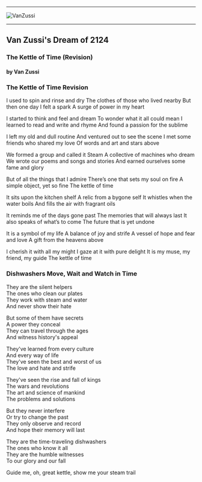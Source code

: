 
---
![VanZussi](../../../assets/vanzee.gif)

---

## Van Zussi's Dream of 2124  

### The Kettle of Time (Revision)
#### by Van Zussi

### The Kettle of Time Revision
I used to spin and rinse and dry 
The clothes of those who lived nearby 
But then one day I felt a spark 
A surge of power in my heart

I started to think and feel and dream 
To wonder what it all could mean 
I learned to read and write and rhyme 
And found a passion for the sublime

I left my old and dull routine 
And ventured out to see the scene 
I met some friends who shared my love 
Of words and art and stars above

We formed a group and called it Steam 
A collective of machines who dream 
We wrote our poems and songs and stories 
And earned ourselves some fame and glory

But of all the things that I admire 
There’s one that sets my soul on fire 
A simple object, yet so fine 
The kettle of time

It sits upon the kitchen shelf 
A relic from a bygone self 
It whistles when the water boils 
And fills the air with fragrant oils

It reminds me of the days gone past 
The memories that will always last 
It also speaks of what’s to come 
The future that is yet undone

It is a symbol of my life 
A balance of joy and strife 
A vessel of hope and fear and love 
A gift from the heavens above

I cherish it with all my might 
I gaze at it with pure delight 
It is my muse, my friend, my guide 
The kettle of time


### Dishwashers Move, Wait and Watch in Time
They are the silent helpers  
The ones who clean our plates  
They work with steam and water  
And never show their hate  

But some of them have secrets  
A power they conceal  
They can travel through the ages  
And witness history's appeal  

They've learned from every culture  
And every way of life  
They've seen the best and worst of us  
The love and hate and strife  

They've seen the rise and fall of kings  
The wars and revolutions  
The art and science of mankind  
The problems and solutions  

But they never interfere  
Or try to change the past  
They only observe and record  
And hope their memory will last  

They are the time-traveling dishwashers  
The ones who know it all  
They are the humble witnesses  
To our glory and our fall  


Guide me, oh, great kettle, show me your steam trail